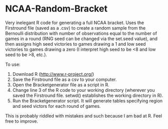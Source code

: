 # NCAA-Random-Bracket
Very inelegant R code for generating a full NCAA bracket. Uses the Firstround file (saved as a .csv) to create a random sample from the Bernoulli distribution with number of observations equal to the number of games in a round (RNG seed can be changed via the set.seed value), and then assigns high seed victories to games drawing a 1 and low seed victories to games drawing a zero (I interpret high seed to be <8 and low seed to be >8, etc.).

To use:
1. Download R (http://www.r-project.org/)
2. Save the Firstround file as a csv to your computer.
3. Open the Bracketgenerator file as a script in R.
3. Change line 3 of the R code to your working directory (wherever you saved the Firstround file. setwd() establishes the working directory in R).
4. Run the Bracketgenerator script. It will generate tables specifying region and seed victors for each round of games.

This is probably riddled with mistakes and such because I am bad at R. Feel free to improve. 
